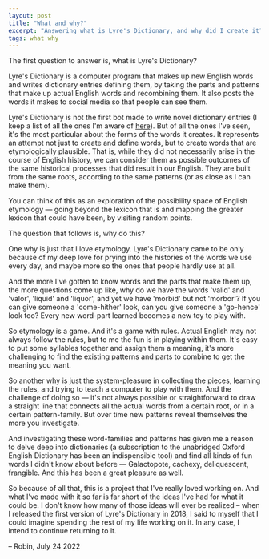 ```yaml
---
layout: post
title: "What and why?"
excerpt: "Answering what is Lyre's Dictionary, and why did I create it?"
tags: what why
---
```


The first question to answer is, what is Lyre's Dictionary?

Lyre's Dictionary is a computer program that makes up new English words and writes dictionary entries defining them, by taking the parts and patterns that make up actual English words and recombining them. It also posts the words it makes to social media so that people can see them.

Lyre's Dictionary is not the first bot made to write novel dictionary entries (I keep
a list of all the ones I'm aware of [here](http://www.inthescales.com/pages/generative-dictionaries/)). But of all the ones I've seen, it's the most particular about the forms of the words it creates. It represents an attempt not just to create and define words, but to create words that are etymologically plausible. That is, while they did not necessarily arise in the course of English history, we can consider them as possible outcomes of the same historical processes that did result in our English. They are built from the same roots, according to the same patterns (or as close as I can make them). 

You can think of this as an exploration of the possibility space of English etymology — going beyond the lexicon that is and mapping the greater lexicon that could have been, by visiting random points.

The question that follows is, why do this?

One why is just that I love etymology. Lyre's Dictionary came to be only because of my deep love for prying into the histories of the words we use every day, and maybe more so the ones that people hardly use at all.

And the more I've gotten to know words and the parts that make them up, the more questions come up like, why do we have the words 'valid' and 'valor', 'liquid' and 'liquor', and yet we have 'morbid' but not 'morbor'? If you can give someone a 'come-hither' look, can you give someone a 'go-hence' look too? Every new word-part learned becomes a new toy to play with.

So etymology is a game. And it's a game with rules. Actual English may not always follow the rules, but to me the fun is in playing within them. It's easy to put some syllables together and assign them a meaning, it's more challenging to find the existing patterns and parts to combine to get the meaning you want.

So another why is just the system-pleasure in collecting the pieces, learning the rules, and trying to teach a computer to play with them. And the challenge of doing so — it's not always possible or straightforward to draw a straight line that connects all the actual words from a certain root, or in a certain pattern-family. But over time new patterns reveal themselves the more you investigate.

And investigating these word-families and patterns has given me a reason to delve deep into dictionaries (a subscription to the unabridged Oxford English Dictionary has been an indispensible tool) and find all kinds of fun words I didn't know about before — Galactopote, cachexy, deliquescent, frangible. And this has been a great pleasure as well.

So because of all that, this is a project that I've really loved working on. And what I've made with it so far is far short of the ideas I've had for what it could be. I don't know how many of those ideas will ever be realized – when I released the first version of Lyre's Dictionary in 2018, I said to myself that I could imagine spending the rest of my life working on it. In any case, I intend to continue returning to it.

– Robin, July 24 2022
